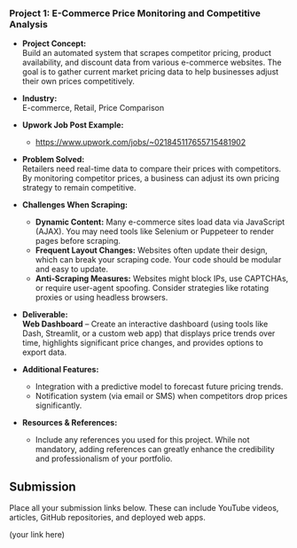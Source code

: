 ### **Project 1: E-Commerce Price Monitoring and Competitive Analysis**

- **Project Concept:**  
  Build an automated system that scrapes competitor pricing, product availability, and discount data from various e-commerce websites. The goal is to gather current market pricing data to help businesses adjust their own prices competitively.

- **Industry:**  
  E-commerce, Retail, Price Comparison

- **Upwork Job Post Example:**  
  - https://www.upwork.com/jobs/~021845117655715481902

- **Problem Solved:**  
  Retailers need real-time data to compare their prices with competitors. By monitoring competitor prices, a business can adjust its own pricing strategy to remain competitive.

- **Challenges When Scraping:**  
  - **Dynamic Content:** Many e-commerce sites load data via JavaScript (AJAX). You may need tools like Selenium or Puppeteer to render pages before scraping.  
  - **Frequent Layout Changes:** Websites often update their design, which can break your scraping code. Your code should be modular and easy to update.  
  - **Anti-Scraping Measures:** Websites might block IPs, use CAPTCHAs, or require user-agent spoofing. Consider strategies like rotating proxies or using headless browsers.

- **Deliverable:**  
  **Web Dashboard** – Create an interactive dashboard (using tools like Dash, Streamlit, or a custom web app) that displays price trends over time, highlights significant price changes, and provides options to export data.

- **Additional Features:**  
  - Integration with a predictive model to forecast future pricing trends.  
  - Notification system (via email or SMS) when competitors drop prices significantly.

- **Resources & References:**  
    - Include any references you used for this project. While not mandatory, adding references can greatly enhance the credibility and professionalism of your portfolio.

## Submission
Place all your submission links below. These can include YouTube videos, articles, GitHub repositories, and deployed web apps.

(your link here)